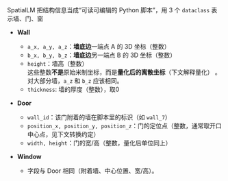 SpatialLM 把结构信息当成“可读可编辑的 Python 脚本”，用 3 个 `dataclass` 表示墙、门、窗
- **Wall**
    - `a_x, a_y, a_z`：**墙底边**一端点 A 的 3D 坐标（整数）
    - `b_x, b_y, b_z`：**墙底边**另一端点 B 的 3D 坐标（整数）
    - `height`：墙高（整数）  
        这些整数**不是**原始米制坐标，而是**量化后的离散坐标**（下文解释量化） 。  
	对大部分墙，`a_z` 和 `b_z` 应该相同。
    - `thickness`: 墙的厚度（整数），取0

- **Door**
    - `wall_id`：该门附着的墙在脚本里的标识（如 `wall_7`）
    - `position_x, position_y, position_z`：门的定位点（整数，通常取开口中心点，见下文转换约定）
    - `width, height`：门的宽/高（整数，量化后单位同上）    
- **Window**
	- 字段与 Door 相同（附着墙、中心位置、宽/高）。
